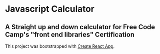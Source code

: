 # Javascript Calculator

## A Straight up and down calculator for Free Code Camp's "front end libraries" Certification

This project was bootstrapped with [Create React App](https://github.com/facebook/create-react-app).
